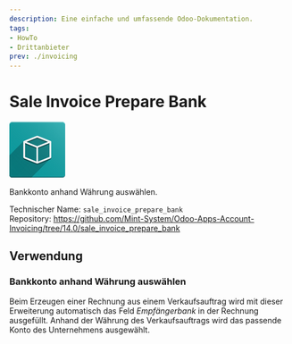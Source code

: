 ```yaml
---
description: Eine einfache und umfassende Odoo-Dokumentation.
tags:
- HowTo
- Drittanbieter
prev: ./invoicing
---
```

# Sale Invoice Prepare Bank

![icon_oms_box](assets/icon_oms_box.png)

Bankkonto anhand Währung auswählen.

Technischer Name: `sale_invoice_prepare_bank`\
Repository: <https://github.com/Mint-System/Odoo-Apps-Account-Invoicing/tree/14.0/sale_invoice_prepare_bank>

## Verwendung

### Bankkonto anhand Währung auswählen

Beim Erzeugen einer Rechnung aus einem Verkaufsauftrag wird mit dieser Erweiterung automatisch das Feld *Empfängerbank* in der Rechnung ausgefüllt. Anhand der Währung des Verkaufsauftrags wird das passende Konto des Unternehmens ausgewählt. 